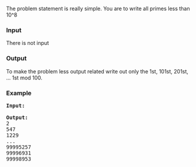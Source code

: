 <p>The problem statement is really simple. You are to write all primes less than 10^8

</p><h3>Input</h3>
<p>There is not input

</p><h3>Output</h3>
<p>To make the problem less output related write out only the 1st, 101st, 201st, ... 1st mod 100.

</p><h3>Example</h3>

<pre><b>Input:</b>

<b>Output:</b>
2
547
1229
...
99995257
99996931
99998953

</pre>